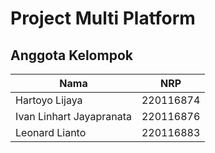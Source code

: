 # Project Multi Platform

## Anggota Kelompok
| Nama                     | NRP       |
|--------------------------|-----------|
| Hartoyo Lijaya           | 220116874 |
| Ivan Linhart Jayapranata | 220116876 |
| Leonard Lianto           | 220116883 |
